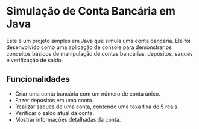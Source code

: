 # Simulação de Conta Bancária em Java

Este é um projeto simples em Java que simula uma conta bancária. Ele foi desenvolvido como uma aplicação de console para demonstrar os conceitos básicos de manipulação de contas bancárias, depósitos, saques e verificação de saldo.

## Funcionalidades

- Criar uma conta bancária com um número de conta único.
- Fazer depósitos em uma conta.
- Realizar saques de uma conta, contendo uma taxa fixa de 5 reais.
- Verificar o saldo atual da conta.
- Mostrar informações detalhadas da conta.


